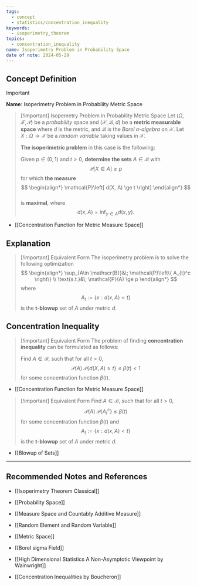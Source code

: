 ```yaml
---
tags:
  - concept
  - statistics/concentration_inequality
keywords:
  - isoperimetry_theorem
topics:
  - concentration_inequality
name: Isoperimetry Problem in Probability Space
date of note: 2024-05-29
---
```


## Concept Definition

>[!important]
>**Name**: Isoperimetry Problem in Probability Metric Space


>[!important]  Isopemetry Problem in Probability Metric Space
>Let $(\Omega, \mathscr{F}, \mathcal{P})$ be a *probability* space and $(\mathcal{X}, \mathscr{B}, d)$  be a **metric measurable space** where $d$ is the metric, and $\mathscr{B}$ is the *Borel $\sigma$-algebra* on $\mathcal{X}$. Let $X: \Omega \to \mathcal{X}$ be a  *random variable* taking values in $\mathcal{X}$. 
> 
>**The isoperimetric problem** in this case is the following: 
>
>Given $p \in (0, 1)$ and $t > 0$, **determine the sets** $A \in \mathscr{B}$ with $$\mathcal{P}\left[ X \in A \right]  \ge p$$ for which **the measure**
>$$
> \begin{align*}
> \mathcal{P}\left[ d(X, A) \ge t \right] 
> \end{align*} 
>$$  
>is **maximal**, where
>$$
>d(x, A) = \inf_{y\in A}d(x, y).
>$$

- [[Concentration Function for Metric Measure Space]]


## Explanation

>[!important] Equivalent Form
>The isoperimetry problem is to solve the following optimization
>$$
>\begin{align*}
>\sup_{A\in \mathscr{B}}&\; \mathcal{P}\left\{ A_{t}^c \right\} \\
>\text{s.t.}&\; \mathcal{P}(A) \ge p
\end{align*}
>$$
>where
>$$
>A_{t} := \left\{ x: d(x, A) < t \right\}
>$$
>is the **t-blowup** set of $A$ under metric $d$.


## Concentration Inequality

>[!important] Equivalent Form
>The problem of finding **concentration inequality** can be formulated as follows:
>
 >Find $A \in \mathscr{B}$, such that for all $t >0$,
>$$
>\mathcal{P}(A)\;\mathcal{P}\left\{ d(X, A) \ge t \right\} \le \beta(t) < 1
>$$
>for some concentration function $\beta(t)$.

- [[Concentration Function for Metric Measure Space]]

>[!important] Equivalent Form
>Find $A \in \mathscr{B}$, such that for all $t >0$,
>$$
>\mathcal{P}(A)\;\mathcal{P}\left\{ A_{t}^c \right\} \le \beta(t)
>$$
>for some concentration function $\beta(t)$ and
>$$
>A_{t} := \left\{ x: d(x, A) < t \right\}
>$$
>is the **t-blowup** set of $A$ under metric $d$.

- [[Blowup of Sets]]



-----------
##  Recommended Notes and References


- [[Isoperimetry Theorem Classical]]


- [[Probability Space]]
- [[Measure Space and Countably Additive Measure]]
- [[Random Element and Random Variable]]
- [[Metric Space]]
- [[Borel sigma Field]]


- [[High Dimensional Statistics A Non-Asymptotic Viewpoint by Wainwright]]
- [[Concentration Inequalities by Boucheron]]